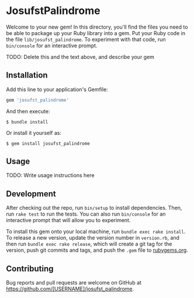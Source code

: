 # JosufstPalindrome

Welcome to your new gem! In this directory, you'll find the files you need to be able to package up your Ruby library into a gem. Put your Ruby code in the file `lib/josufst_palindrome`. To experiment with that code, run `bin/console` for an interactive prompt.

TODO: Delete this and the text above, and describe your gem

## Installation

Add this line to your application's Gemfile:

```ruby
gem 'josufst_palindrome'
```

And then execute:

    $ bundle install

Or install it yourself as:

    $ gem install josufst_palindrome

## Usage

TODO: Write usage instructions here

## Development

After checking out the repo, run `bin/setup` to install dependencies. Then, run `rake test` to run the tests. You can also run `bin/console` for an interactive prompt that will allow you to experiment.

To install this gem onto your local machine, run `bundle exec rake install`. To release a new version, update the version number in `version.rb`, and then run `bundle exec rake release`, which will create a git tag for the version, push git commits and tags, and push the `.gem` file to [rubygems.org](https://rubygems.org).

## Contributing

Bug reports and pull requests are welcome on GitHub at https://github.com/[USERNAME]/josufst_palindrome.

